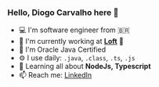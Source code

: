 ### Hello, Diogo Carvalho here 🖖
- 💻 I'm software engineer from  🇧🇷
- 🏢 I'm currently working at **[Loft](https://loft.com.br/)**  🧡
- 📝 I'm Oracle Java Certified
- ⚙️ I use daily: `.java`, `.class`, `.ts`, `.js`
- 🌱 Learning all about **NodeJs, Typescript**
- 📫 Reach me: [LinkedIn](https://linkedin.com/diogocarvs)
  
<!---  
![Diogo GitHub Stats](https://github-readme-stats.vercel.app/api?username=dicarvs&show_icons=true&hide_border=true)


![Diogo Top Languages](https://github-readme-stats-anuraghazra1.vercel.app/api/top-langs/?username=dicarvs)
--->

<!---
dicarvs/dicarvs is a ✨ special ✨ repository because its `README.md` (this file) appears on your GitHub profile.
You can click the Preview link to take a look at your changes.
--->

